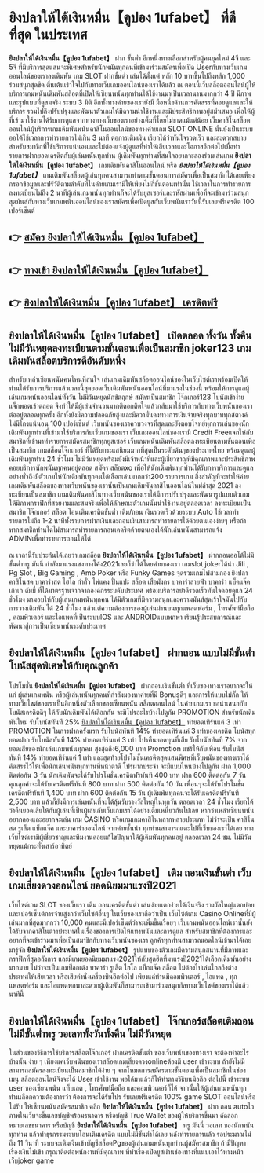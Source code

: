 # ยิงปลาให้ได้เงินหมื่น【คูปอง 1ufabet】  ที่ดีที่สุด ในประเทศ

**ยิงปลาให้ได้เงินหมื่น【คูปอง 1ufabet】** ฝาก ขั้นต่ำ  อีกหนึ่งทางเลือกสำหรับผู้คนยุคใหม่ 4จี และ 5จี ที่มีบริการสุดแสนจะพิเศษสำหรับนักพนันทุกคนที่เข้ามาร่วมสมัครเพื่อเปิด Userกับทางเว็บเกมออนไลน์ของเราลงเดิมพัน เกม SLOT  ฝากขั้นต่ำ เล่นได้ตั้งแต่ หลัก 10 บาทขึ้นไปถึงหลัก 1,000 ร่วมสนุกสุดขีด ตื่นเต้นเร้าใจไปกับทางเว็บเกมออนไลน์ของเราได้แล้ว ณ ตอนนี้เว็บสล็อตออนไลน์ผู้ให้บริการเกมพนันเดิมพันสล็อตที่เปิดให้เซียนพนันทุกท่านได้ใช้งานมาเป็นเวลานานมากกว่า 4 ปี มีภาพและรูปแบบที่ดูสมจริง ระบบ 3 มิติ
อีกทั้งทางค่ายของเรายังมี มือหนึ่งด้านการคัดสรรที่คอยดูแลและให้บริการ  รวมไปถึงปรับปรุงและพัฒนาตัวเกมให้มีความน่าใช้งานและมีประสิทธิภาพอยู่สม่ำเสมอ เพื่อให้ผู้ที่เข้ามาใช้งานได้รับการดูแลจากทางทางเว็บของเราอย่างเต็มที่โดยไม่ขาดแม้แต่น้อย เว็บคาสิโนสล็อตออนไลน์ผู้บริการเกมเดิมพันพนันคาสิโนออนไลน์ของทางค่ายเกม SLOT ONLINE นั้นยังเป็นระบบ ออโต้ใช้เวลาการทำรายการไม่เกิน 3 นาที ต่อการเติมเงิน เรียกได้ว่าทันใจรวดเร็ว และสะดวกสบายสำหรับสมาชิกที่ใช้บริการแน่นอนและไม่ต้องแจ้งผู้ดูแลที่ทำให้เสียเวลาและโอกาสอีกต่อไปเมื่อทำรายการฝากยอดเครดิตกับผู้เล่นพนันทุกท่าน
ผู้เดิมพันทุกท่านที่สนใจอยากจะลองร่วมเล่นเกม **ยิงปลาให้ได้เงินหมื่น【คูปอง 1ufabet】** เกมเดิมพันคาสิโนออนไลน์ หรือ ***ยิงปลาให้ได้เงินหมื่น【คูปอง 1ufabet】*** เกมเดิมพันสล็อตผู้เล่นทุกคนสามารถทำตามขั้นตอนการสมัครเพื่อเป็นสมาชิกได้เลยเพียงกรอกข้อมูลและปรัวัติตามลำดับที่ในค่ายเกมเรามีให้เพียงไม่กี่ขั้นตอนเท่านั้น ใช้เวลาในการทำรายการลงทะเบียนไม่ถึง 2 นาทีผู้เล่นเกมพนันทุกท่านก็จะได้รับยูสเซอร์และรหัสผ่านเพื่อที่จะเข้ามาร่วมสนุกสุดมันส์กับทางเว็บเกมพนันออนไลน์ของเราสมัครเพื่อเปิดยูสกับเว็บพนันเราวันนี้รับเลยฟรีเครดิต 100 เปอร์เซ็นต์ 

## 👉 [สมัคร ยิงปลาให้ได้เงินหมื่น【คูปอง 1ufabet】](https://archa888.com/)
## 👉 [ทางเข้า ยิงปลาให้ได้เงินหมื่น【คูปอง 1ufabet】](https://archa888.com/)
## 👉 [ยิงปลาให้ได้เงินหมื่น【คูปอง 1ufabet】 เครดิตฟรี](https://archa888.com/)

## ยิงปลาให้ได้เงินหมื่น【คูปอง 1ufabet】 เปิดตลอด ทั้งวัน ทั้งคืน ไม่มีวันหยุดลงทะเบียนตามขั้นตอนเพื่อเป็นสมาชิก joker123 เกมเดิมพันสล็อตบริการดีอันดับหนึ่ง

สำหรับเหล่าเซียนพนันคนไหนที่สนใจ เล่นเกมเดิมพันสล็อตออนไลน์ของในเว็บไซต์เราพร้อมเปิดให้ท่านได้รับการบริการแล้วเวลานี้สุดยอดเว็บเดิมพันพนันออนไลน์ที่มาแรงในช่วงนี้ พร้อมให้การดูแลผู้เล่นเกมพนันออนไลน์ทั้งวัน ไม่มีวันหยุดนักขัตฤกษ์ สมัครเป็นสมาชิก โจ๊กเกอร์123 โบนัสเข้าง่าย แจ็กพอตเข้าตลอด จึงทำให้มีผู้เล่นจำนวนมากติดอกติดใจแล้วกลับมาใช้บริการกับทางเว็บพนันของเราต่ออยู่ตลอดทุกครั้ง อีกทั้งยังมีความปลอดภัยสูงและมีความั่นคงทางการเงินจ่ายจริงทุกบาททุกสตางค์ไม่มีโกงแน่นอน 100 เปอร์เซ็นต์ เว็บพนันของเราควบวงจรที่สุดและยังตอบโจทย์ทุกการเล่นของนักเดิมพันทุกท่านที่เข้ามาใช้บริการกับเว็บเกมของเรา
เว็บเกมออนไลน์ของเรามี Credit Freeแจกให้กับสมาชิกที่เข้ามาทำรายการสมัครสมาชิกทุกยูสเซอร์ เว็บเกมพนันเดิมพันสล็อตลงทะเบียนตามขั้นตอนเพื่อเป็นสมาชิก เกมสล็อตโจ๊กเกอร์ ที่ได้รับกระแสนิยมมากที่สุดเป็นระดับต้นๆของประเทศไทย พร้อมดูแลผู้เดิมพันทุกท่าน 24 ชั่วโมง ไม่มีวันหยุดพร้อมยังมีเจ้าหน้าที่และผู้เชี่ยวชาญที่มีคุณภาพและประสิทธิภาพคอยบริการนักพนันทุกคนอยู่ตลอด สมัคร สล็อตxo เพื่อให้นักเดิมพันทุกท่านได้รับการบริการและดูแลอย่างทั่วถึงมีตัวเกมให้นักเดิมพันทุกคนได้เลือกเล่นมากกว่า200 รายการเกม
สิ่งสำคัญที่จะทำให้ค่ายเกมเดิมพันสล็อตของทางเว็บพนันของเรานั้นเป็นเกมเดิมพันคาสิโนออนไลน์ใหม่ล่าสุด 2021 ลงทะเบียนเป็นสมาชิก  เกมเดิมพันคาสิโนทางเว็บพนันของเราได้มีการปรับปรุงและพัฒนารูปแบบตัวเกมให้มีภาพกราฟิกที่สวยงามและสมจริงเพื่อให้ลักษณะตัวเกมนั้นน่าใช้งานอยู่ตลอดเวลา ลงทะเบียนเป็นสมาชิก โจ๊กเกอร์ สล็อต โอนเติมเครดิตขั้นต่ำ เติม/ถอน เงินรวดเร็วด้วยระบบ Auto ใช้เวลาทำรายการไม่ถึง 1-2 นาทีทั้งรายการฝากเงินและถอนเงินสามารถทำรายการได้ด้วยตนเองง่ายๆ หรือถ้าหากสมาชิกท่านใดไม่สามารถทำรายการถอนเคดริตด้วยตนเองได้นักเล่นพนันสามารถแจ้ง ADMINเพื่อทำรายการถอนให้ได้

ณ เวลานี้รับประกันได้เลยว่าเกมสล็อต **ยิงปลาให้ได้เงินหมื่น【คูปอง 1ufabet】** ฝากถอนออโต้ไม่มีขั้นต่ำทรู มันนี่ กำลังมาแรงแซงทางโค้ง2021เลยก็ว่าได้โดยค่ายของเรา เกมslot jokerได้นำ  Jili , Pg Slot , Big Gaming , Amb Poker หรือ Funky Games จุดรวมเกมไพ่สามกอง  ยิงปลา คาสิโนสด บาคาร่าสด ไฮโล กำถั่ว ไพ่แคง ปั่นแปะ สล็อต เสือมังกร บาคาร่าสายฟ้า บาคาร่า แบ็คแจ๊ค เก้าเก ดัมมี่ ที่ได้มาตรฐานจากจากองค์กรระบดับประเทศ พร้อมบริการอย่าดีรวดเร็วทันใจคอยดูแล 24 ชั่วโมง มามอบให้กับผู้เล่นเกมพนันทุกคน ได้มีตัวเกมที่มีความสนุกและความมันส์สุดเร้าใจมันไปกับการวางเดิมพัน ได้ 24 ชั่วโมง แล้วแต่ความต้องการของผู้เล่นผ่านบนทุกแพลตฟอร์ม , โทรศัพท์มือถือ , คอมพิวเตอร์ และไอแพดที่เป็นระบบIOS และ ANDROIDแบบพกพา เรียนรู้ประสบการณ์และพัฒนาสู่การเป็นเซียนพนันระดับประเทศ

## ยิงปลาให้ได้เงินหมื่น【คูปอง 1ufabet】 ฝากถอน แบบไม่มีขั้นต่ำ โบนัสสุดพิเศษให้กับคุณลูกค้า

โปรโมชั่น **ยิงปลาให้ได้เงินหมื่น【คูปอง 1ufabet】** ฝากถอนเงินขั้นต่ำ ที่เว็บของทางเราอยากจะให้แก่  ผู้เล่นเกมพนัน หรือผู้เล่นพนันทุกคนที่กำลังมองหาค่ายที่มี Bonusดีๆ และการให้แบบไม่กั๊ก ให้ทางเว็บไซต์ของเราเป็นอีกหนึ่งตัวเลือกของเซียนพนัน สล็อตออนไลน์ ในค่ายเกมเรา ขอนำเสนอกับโบนัสเครดิตดีๆ ให้กับนักเดิมพันได้เลือกกัน จะมีโปรอะไรบ้างไปดูกัน
 PROMOTION สำหรับนักเดิมพันใหม่ รับโบนัสทันที 25% [ยิงปลาให้ได้เงินหมื่น【คูปอง 1ufabet】](https://archa888.com/) ทำยอดเทิร์นแค่ 3 เท่า
 PROMOTION ในการฝากครั้งแรก รับโบนัสทันที 14% ทำยอดเทิร์นแค่ 3 เท่าของเครดิต
โบนัสทุกยอดฝาก รับโบนัสทันที 14% ทำยอดเทิร์นแค่ 3 เท่า
โปรคืนยอดทุนที่เสีย รับโบนัสทันที 7% จากยอดเสียของนักเล่นเกมพนันทุกคน สูงสุดถึง6,000 บาท
 Promotion แชร์ให้กับเพื่อน รับโบนัสทันที 14% ทำยอดเทิร์นแค่ 1 เท่า
และสุดท้ายโปรโมชั่นเครดิตสุดแสนพิศษที่เว็บพนันของทางเราได้คัดสรรไว้ให้เพื่อนักเล่นพนันทุกท่านที่หน้าตาดี โปรฝากประจำ จะมีแบบไหนบ้างไปดูกัน
ฝาก 1,000 ติดต่อกัน 3 วัน นักเดิมพันจะได้รับโปรโมชั่นเครดิตฟรีทันที 400 บาท
ฝาก 600 ติดต่อกัน 7 วัน คุณลูกค้าจะได้รับเครดิตฟรีทันที 800 บาท
ฝาก 500 ติดต่อกัน 10 วัน เพื่อนๆจะได้รับโปรโมชั่นเครดิตฟรีทันที 1,400 บาท
ฝาก 600 ติดต่อกัน 15 วัน ผู้เดิมพันทุกคนจะได้รับเครดิตฟรีทันที 2,500 บาท
แล้วก็ยังมีการเล่นพนันที่จะได้ลุ้นรับรางวัลใหญ่ในทุกวัน ตลอดเวลา 24 ชั่วโมง เรียกได้ว่าคืนยอดเสียให้กับผู้เล่นที่เป็นผู้เล่นกับเว็บเกมเราได้อย่างเต็มเหนี่ยวกันไปเลย หากว่าเหล่าเซียนพนันอยากลองและอยากจะเล่น เกม CASINO หรือเกมเกมคาสิโนหลากหลายประเภท ไม่ว่าจะเป็น คาสิโนสด รูเล็ต แบ็กแจ๊ค และบาคาร่าออนไลน์ จากค่ายชั้นนำ ทุกท่านสามารถแตะไปที่เว็บของเราได้เลย ทางเว็บไซต์เรามีผู้เชี่ยวชาญและทีมงานคอยแก้ไขปัญหาให้ผู้เดิมพันทุกคนอยู่ ตลอดเวลา 24 ชม. ไม่มีวันหยุดแม้กระทั่งเสาร์อาทิตย์

## ยิงปลาให้ได้เงินหมื่น【คูปอง 1ufabet】 เติม ถอนเงินขั้นต่ำ  เว็บเกมเสี่ยงดวงออนไลน์ ยอดนิยมมาแรงปี2021

เว็บไซต์เกม SLOT ของเว็บเรา เติม ถอนเครดิตขั้นต่ำ เล่นง่ายแตกง่ายได้เงินจริง รางวัลใหญ่แตกบ่อยและเปอร์เซ็นต์การจ่ายสูงกว่าเว็บไซต์อื่นๆ ในเว็บของเราถือว่าเป็น เว็บไซต์เกม  Casino Onlineที่มีผู้เล่นมากที่สุดมากกว่า 10,000 คนและมีเปอร์เซ็นต์ว่าจะเพิ่มขึ้นเรื่อยๆ เว็บเกมพนันออนไลน์เรานั้นยังได้รับจากคาสิโนต่างประเทศในเรื่องของการเปิดให้แทงพนันและการดูแล สำหรับสมาชิกที่ต้องการและอยากที่จะเข้าร่วมมาเพื่อเป็นสมาชิกกับทางเว็บพนันของเรา ลูกค้าทุกท่านสามารถแอดไลน์เข้ามาได้เลย
	มารู้จัก **ยิงปลาให้ได้เงินหมื่น【คูปอง 1ufabet】** รูปแบบของตัวเกมมีความสนุกสนานที่มีภาพและกราฟิกที่สุดอลังการ และมีเกมยอดนิยมมาแรง2021ให้กับสุดฮิตที่มาแรงปี2021ได้เลือกเดิมพันอย่างมากมาย  ไม่ว่าจะเป็นเกมป๊อกเด้ง บาคาร่า รูเล็ต ไฮโล แบ็กแจ๊ค สล็อต ไม่ต้องไปเล่นไกลถึงต่างประเทศให้เสียเวลา หรือเสียค่านั่งเครื่องบินอีกต่อไป เพียงแค่ท่านมีคอมพิวเตอร์ , ไอแพด , ทุกแพลตฟอร์ม และไอแพดพกพาสะดวกผู้เดิมพันก็สามารถเข้ามาร่วมสนุกกัลทางเว็บไซต์ของเราได้แล้วนาทีนี้

## ยิงปลาให้ได้เงินหมื่น【คูปอง 1ufabet】 โจ๊กเกอร์สล็อตเติมถอน ไม่มีขั้นต่ำทรู วอเลททั้งวันทั้งคืน ไม่มีวันหยุด

ในส่วนของวิธีการใช้บริการสล็อตโจ๊กเกอร์ ฝากเครดิตขั้นต่ำ ของเว็บพนันของทางเรา จะต้องทำอะไรบ้างนั้น ง่าย ๆ เพียงแค่เว็บพนันของเราสล็อตเกมเสี่ยงดวงonlineต้องมี user เข้าระบบ ถ้ายังไม่มีสามารถสมัครลงทะเบียนเป็นสมาชิกได้ง่าย ๆ จากโหมดการสมัครตามขั้นตอนเพื่อเป็นสมาชิกในช่อง เมนู สล็อตออนไลน์จึงจะได้ User เข้าใช้งาน พอได้มาแล้วก็ให้ทำตามวิธีบนมือถือ ต่อไปนี้
เข้าระบบ user  ของเซียนพนัน แท็บเลต , โทรศัพท์มือถือ และคอมพิวเตอร์ก็ได้
จากนั้นให้ผู้เล่นเกมพนันทุกท่านเลือกความต้องการว่า ต้องการจะได้รับโปร รับเลยฟรีเครดิต 100% game SLOT ออนไลน์หรือไม่รับ
ให้เซียนพนันสมัครสมาชิก คลิก **ยิงปลาให้ได้เงินหมื่น【คูปอง 1ufabet】** ฝาก ถอน autoไว ภาพในเว็บจะขึ้นเลขบัญชีพร้อมธนาคาร หรือบัญชี True Wallet ของผู้ให้บริการขึ้นมา
คัดลอกหมายเลขธนาคาร หรือบัญชี **ยิงปลาให้ได้เงินหมื่น【คูปอง 1ufabet】** ทรู มันนี่ วอเลท ของนักพนันทุกท่าน แล้วทำธุรกรรมระบบโอนเติมเครดิต แบบไม่มีขั้นต่ำได้เลย
หลังทำรายการแล้ว รอประมาณไม่ถึง 11 วินาที ระบบจะเติมเงินเข้าบัญชีสล็อตPgของผู้เล่นเกมพนันทุกท่านผู้สมัครสมาชิก
ถ้ามีปัญหาเรื่องเงินไม่เข้า กรุณาติดต่อพนักงานที่มีคุณภาพ ที่ทำเรื่องเปิดยูสผ่านช่องทางที่แนบเอาไว้ทางหน้าเว็บjoker game


